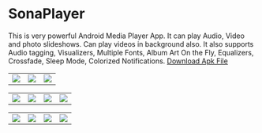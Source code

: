 # SonaPlayer
This is very powerful Android Media Player App. It can play Audio, Video  and photo slideshows. Can play videos in background also. It also supports Audio tagging, Visualizers, Multiple Fonts, Album Art On the Fly, Equalizers, Crossfade, Sleep Mode, Colorized Notifications. 
<a href="https://github.com/MayankChowdhary/SonaPlayer/blob/master/ApkFile/SonaPlayer_2.0.apk" download>Download Apk File</a>

<table style="width:100%">
  <tr>
    <td><img src="https://github.com/MayankChowdhary/SonaPlayer/blob/master/ScreenShots/newwelaxasda.png" >
</td>
    <td><img src="https://github.com/MayankChowdhary/SonaPlayer/blob/master/ScreenShots/Nexus%205x-dddScreejjhgzjnklmnshot1.png" >
</td>
    <td><img src="https://github.com/MayankChowdhary/SonaPlayer/blob/master/ScreenShots/Nexus%205x-Scjjrekwpqlsenshot1.png" >
</td>
</tr>
</table>

<table style="width:100%">
  
  <tr>
    <td><img src="https://github.com/MayankChowdhary/SonaPlayer/blob/master/ScreenShots/Nexus%205x-Screenshkididot1.png" >
</td>
    <td><img src="https://github.com/MayankChowdhary/SonaPlayer/blob/master/ScreenShots/Nexus%205x-Screenshmjinomkt1.png" >
</td>
    <td><img src="https://github.com/MayankChowdhary/SonaPlayer/blob/master/ScreenShots/Nexus%205x-Screenshot1kjnkh.png" >
</td>
  <td><img src="https://github.com/MayankChowdhary/SonaPlayer/blob/master/ScreenShots/Nexus%206P-Screenshot1.png" >
</td>
</tr>
</table>

<table style="width:100%">
  
  <tr>
    <td><img src="https://github.com/MayankChowdhary/SonaPlayer/blob/master/ScreenShots/Nexus%206P-Screensaahot1.png" >
</td>
    <td><img src="https://github.com/MayankChowdhary/SonaPlayer/blob/master/ScreenShots/Nexus%205x-Screekjinshot1.png" >
</td>
    <td><img src="https://github.com/MayankChowdhary/SonaPlayer/blob/master/ScreenShots/Nexus%205x-Scrjkhygeenshot1.png" >
</td>
  <td><img src="https://github.com/MayankChowdhary/SonaPlayer/blob/master/ScreenShots/Nexus%206P-Screenshokhugpt1.png" >
</td>
</tr>
</table>

